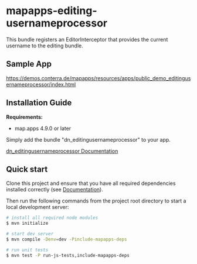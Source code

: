 # mapapps-editing-usernameprocessor

This bundle registers an EditorInterceptor that provides the current username to the editing bundle.

## Sample App
https://demos.conterra.de/mapapps/resources/apps/public_demo_editingusernameprocessor/index.html

## Installation Guide

**Requirements:**

- map.apps 4.9.0 or later

Simply add the bundle "dn_editingusernameprocessor" to your app.

[dn_editingusernameprocessor Documentation](https://github.com/conterra/mapapps-editing-usernameprocessor/tree/master/src/main/js/bundles/dn_editingusernameprocessor)

## Quick start

Clone this project and ensure that you have all required dependencies installed correctly (see [Documentation](https://docs.conterra.de/en/mapapps/latest/developersguide/getting-started/set-up-development-environment.html)).

Then run the following commands from the project root directory to start a local development server:

```bash
# install all required node modules
$ mvn initialize

# start dev server
$ mvn compile -Denv=dev -Pinclude-mapapps-deps

# run unit tests
$ mvn test -P run-js-tests,include-mapapps-deps
```

